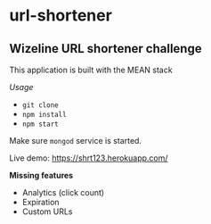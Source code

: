 # url-shortener
## Wizeline URL shortener challenge 

This application is built with the MEAN stack

*Usage*
- `git clone`
- `npm install`
- `npm start`

Make sure `mongod` service is started.

Live demo: https://shrt123.herokuapp.com/

**Missing features**
- Analytics (click count)
- Expiration
- Custom URLs
